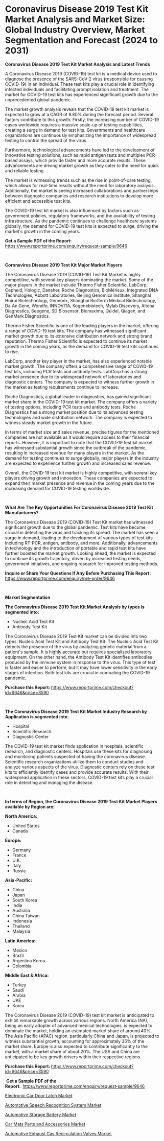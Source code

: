 <p><h1>Coronavirus Disease 2019 Test Kit Market Analysis and Market Size: Global Industry Overview, Market Segmentation and Forecast (2024 to 2031)</h1></p><p><strong>Coronavirus Disease 2019 Test Kit Market Analysis and Latest Trends</strong></p>
<p><p>A Coronavirus Disease 2019 (COVID-19) test kit is a medical device used to diagnose the presence of the SARS-CoV-2 virus (responsible for causing COVID-19) in an individual. These test kits play a crucial role in identifying infected individuals and facilitating prompt isolation and treatment. The market for COVID-19 test kits has experienced significant growth due to the unprecedented global pandemic.</p><p>The market growth analysis reveals that the COVID-19 test kit market is expected to grow at a CAGR of 9.80% during the forecast period. Several factors contribute to this growth. Firstly, the increasing number of COVID-19 cases worldwide requires a massive scale-up of testing capabilities, creating a surge in demand for test kits. Governments and healthcare organizations are continuously emphasizing the importance of widespread testing to control the spread of the virus.</p><p>Furthermore, technological advancements have led to the development of innovative testing solutions, such as rapid antigen tests and multiplex PCR-based assays, which provide faster and more accurate results. These advancements are driving market growth as they cater to the need for quick and reliable testing.</p><p>The market is witnessing trends such as the rise in point-of-care testing, which allows for real-time results without the need for laboratory analysis. Additionally, the market is seeing increased collaborations and partnerships between diagnostic companies and research institutions to develop more efficient and accessible test kits.</p><p>The COVID-19 test kit market is also influenced by factors such as government policies, regulatory frameworks, and the availability of testing infrastructure. As the pandemic continues to challenge healthcare systems globally, the demand for COVID-19 test kits is expected to surge, driving the market's growth in the coming years.</p></p>
<p><strong>Get a Sample PDF of the Report:&nbsp;</strong> <a href="https://www.reportprime.com/enquiry/request-sample/9646">https://www.reportprime.com/enquiry/request-sample/9646</a></p>
<p>&nbsp;</p>
<p><strong>Coronavirus Disease 2019 Test Kit Major Market Players</strong></p>
<p><p>The Coronavirus Disease 2019 (COVID-19) Test Kit Market is highly competitive, with several key players dominating the market. Some of the major players in the market include Thermo Fisher Scientific, LabCorp, Cepheid, Hologic, Danaher, Roche Diagnostics, BioMérieux, Integrated DNA Technologies, Abbott Laboratories, Beijing Genomics Institute, Shanghai Huirui Biotechnology, Geneodx, Shanghai BioGerm Medical Biotechnology, Da An Gene, Wondfo, INNOVITA, Kogenebiotech, Mylab Discovery, Altona Diagnostics, Seegene, SD Biosensor, Biomaxima, Quidel, Qiagen, and GenMark Diagnostics.</p><p>Thermo Fisher Scientific is one of the leading players in the market, offering a range of COVID-19 test kits. The company has witnessed significant market growth due to its extensive distribution network and strong brand reputation. Thermo Fisher Scientific is expected to continue its market growth in the coming years, as the demand for COVID-19 test kits continues to rise.</p><p>LabCorp, another key player in the market, has also experienced notable market growth. The company offers a comprehensive range of COVID-19 test kits, including PCR tests and antibody tests. LabCorp has a strong market presence due to its widespread network of laboratories and diagnostic centers. The company is expected to witness further growth in the market as testing requirements continue to increase.</p><p>Roche Diagnostics, a global leader in diagnostics, has gained significant market share in the COVID-19 test kit market. The company offers a variety of testing options, including PCR tests and antibody tests. Roche Diagnostics has a strong market position due to its advanced testing technologies and wide distribution network. The company is expected to witness steady market growth in the future.</p><p>In terms of market size and sales revenue, precise figures for the mentioned companies are not available as it would require access to their financial reports. However, it is important to note that the COVID-19 test kit market has witnessed substantial growth since the outbreak of the pandemic, resulting in increased revenue for many players in the market. As the demand for testing continues to surge globally, major players in the industry are expected to experience further growth and increased sales revenue.</p><p>Overall, the COVID-19 test kit market is highly competitive, with several key players driving growth and innovation. These companies are expected to expand their market presence and revenue in the coming years due to the increasing demand for COVID-19 testing worldwide.</p></p>
<p>&nbsp;</p>
<p><strong>What Are The Key Opportunities For Coronavirus Disease 2019 Test Kit Manufacturers?</strong></p>
<p><p>The Coronavirus Disease 2019 (COVID-19) Test Kit market has witnessed significant growth due to the global pandemic. Test kits have become crucial in detecting the virus and tracking its spread. The market has seen a surge in demand, leading to the development of various types of test kits including RT-PCR, antigen, antibody, and more. Additionally, advancements in technology and the introduction of portable and rapid test kits have further boosted the market growth. Looking ahead, the market is expected to continue its growth trajectory, driven by increased testing needs, government initiatives, and ongoing research for improved testing methods.</p></p>
<p><strong>Inquire or Share Your Questions If Any Before Purchasing This Report:</strong> <a href="https://www.reportprime.com/enquiry/pre-order/9646">https://www.reportprime.com/enquiry/pre-order/9646</a></p>
<p>&nbsp;</p>
<p><strong>Market Segmentation</strong></p>
<p><strong>The Coronavirus Disease 2019 Test Kit Market Analysis by types is segmented into:</strong></p>
<p><ul><li>Nucleic Acid Test Kit</li><li>Antibody Test Kit</li></ul></p>
<p><p>The Coronavirus Disease 2019 Test Kit market can be divided into two types: Nucleic Acid Test Kit and Antibody Test Kit. The Nucleic Acid Test Kit detects the presence of the virus by analyzing genetic material from a patient's sample. It is highly accurate but requires specialized laboratory equipment. On the other hand, the Antibody Test Kit identifies antibodies produced by the immune system in response to the virus. This type of test is faster and easier to perform, but it may have lower sensitivity in the early stages of infection. Both test kits are crucial in combating the COVID-19 pandemic.</p></p>
<p><strong>Purchase this Report:&nbsp;</strong><a href="https://www.reportprime.com/checkout?id=9646&price=3590">https://www.reportprime.com/checkout?id=9646&price=3590</a></p>
<p>&nbsp;</p>
<p><strong>The Coronavirus Disease 2019 Test Kit Market Industry Research by Application is segmented into:</strong></p>
<p><ul><li>Hospital</li><li>Scientific Research</li><li>Diagnostic Center</li></ul></p>
<p><p>The COVID-19 test kit market finds application in hospitals, scientific research, and diagnostic centers. Hospitals use these kits for diagnosing and monitoring patients suspected of having the coronavirus disease. Scientific research organizations utilize them to conduct studies and analyze various aspects of the virus. Diagnostic centers rely on these test kits to efficiently identify cases and provide accurate results. With their widespread application in these sectors, COVID-19 test kits play a crucial role in detecting and managing the disease.</p></p>
<p>&nbsp;</p>
<p><strong>In terms of Region, the Coronavirus Disease 2019 Test Kit Market Players available by Region are:</strong></p>
<p>
    <p> <strong> North America: </strong>
        <ul>
            <li>United States</li>
            <li>Canada</li>
        </ul>
        </p> 
    <p> <strong> Europe: </strong>
        <ul>
            <li>Germany</li>
            <li>France</li>
            <li>U.K.</li>
            <li>Italy</li>
            <li>Russia</li>
        </ul>
        </p> 
    <p> <strong> Asia-Pacific: </strong>
        <ul>
            <li>China</li>
            <li>Japan</li>
            <li>South Korea</li>
            <li>India</li>
            <li>Australia</li>
            <li>China Taiwan</li>
            <li>Indonesia</li>
            <li>Thailand</li>
            <li>Malaysia</li>
        </ul>
        </p> 
    <p> <strong> Latin America: </strong>
        <ul>
            <li>Mexico</li>
            <li>Brazil</li>
            <li>Argentina Korea</li>
            <li>Colombia</li>
        </ul>
        </p> 
    <p> <strong> Middle East & Africa: </strong>
        <ul>
            <li>Turkey</li>
            <li>Saudi</li>
            <li>Arabia</li>
            <li>UAE</li>
            <li>Korea</li>
        </ul>
    </p>
    </p>
<p><p>The Coronavirus Disease 2019 (COVID-19) test kit market is anticipated to exhibit remarkable growth across various regions. North America (NA), being an early adopter of advanced medical technologies, is expected to dominate the market, holding an estimated market share of around 40%. The Asia Pacific (APAC) region, particularly China and Japan, is projected to witness substantial growth, accounting for approximately 35% of the market share. Europe is also expected to contribute significantly to the market, with a market share of about 20%. The USA and China are anticipated to be key growth drivers within their respective regions.</p></p>
<p><strong>Purchase this Report: </strong><a href="https://www.reportprime.com/checkout?id=9646&price=3590">https://www.reportprime.com/checkout?id=9646&price=3590</a></p>
<p>&nbsp;<strong>Get a Sample PDF of the Report:&nbsp;&nbsp;</strong><a href="https://www.reportprime.com/enquiry/request-sample/9646">https://www.reportprime.com/enquiry/request-sample/9646</a></p>
<p><strong></strong></p>
<p><p><a href="https://medium.com/p/62ad66bfc38f/edit">Electronic Car Door Latch Market</a></p><p><a href="https://medium.com/p/ba3c90273d04/edit">Automotive Speech Recognition System Market</a></p><p><a href="https://medium.com/p/75e425aba466/edit">Automotive Storage Battery Market</a></p><p><a href="https://medium.com/p/6db208d3bb28/edit">Car Mats Parts and Accessories Market</a></p><p><a href="https://medium.com/p/c4a81af6d71f/edit">Automotive Exhaust Gas Recirculation Valves Market</a></p></p>